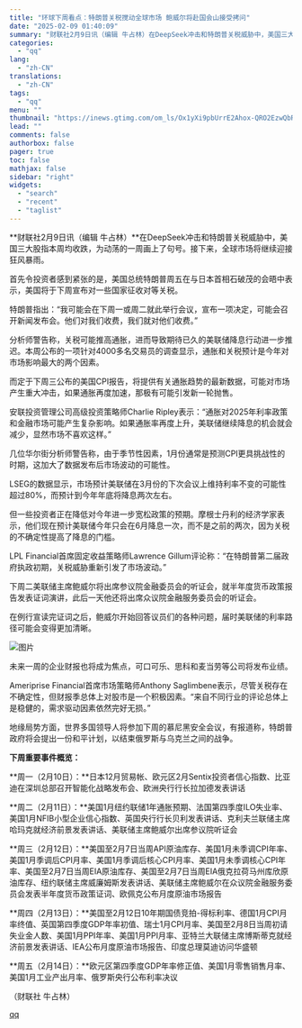 ```yaml
---
title: "环球下周看点：特朗普关税搅动全球市场 鲍威尔将赴国会山接受拷问"
date: "2025-02-09 01:40:09"
summary: "财联社2月9日讯（编辑 牛占林）在DeepSeek冲击和特朗普关税威胁中，美国三大股指本周均收跌，为..."
categories:
  - "qq"
lang:
  - "zh-CN"
translations:
  - "zh-CN"
tags:
  - "qq"
menu: ""
thumbnail: "https://inews.gtimg.com/om_ls/Ox1yXi9pbUrrE2Ahox-QRO2EzwQbR_OIrrJAv37pDwjUQAA_640360/0"
lead: ""
comments: false
authorbox: false
pager: true
toc: false
mathjax: false
sidebar: "right"
widgets:
  - "search"
  - "recent"
  - "taglist"
---
```


**财联社2月9日讯（编辑 牛占林）**在DeepSeek冲击和特朗普关税威胁中，美国三大股指本周均收跌，为动荡的一周画上了句号。接下来，全球市场将继续迎接狂风暴雨。

首先令投资者感到紧张的是，美国总统特朗普周五在与日本首相石破茂的会晤中表示，美国将于下周宣布对一些国家征收对等关税。

特朗普指出：“我可能会在下周一或周二就此举行会议，宣布一项决定，可能会召开新闻发布会。他们对我们收费，我们就对他们收费。”

分析师警告称，关税可能推高通胀，进而导致期待已久的美联储降息行动进一步推迟。本周公布的一项针对4000多名交易员的调查显示，通胀和关税预计是今年对市场影响最大的两个因素。

而定于下周三公布的美国CPI报告，将提供有关通胀趋势的最新数据，可能对市场产生重大冲击，如果通胀再度加速，那极有可能引发新一轮抛售。

安联投资管理公司高级投资策略师Charlie Ripley表示：“通胀对2025年利率政策和金融市场可能产生复杂影响。如果通胀率再度上升，美联储继续降息的机会就会减少，显然市场不喜欢这样。”

几位华尔街分析师警告称，由于季节性因素，1月份通常是预测CPI更具挑战性的时期，这加大了数据发布后市场波动的可能性。

LSEG的数据显示，市场预计美联储在3月份的下次会议上维持利率不变的可能性超过80%，而预计到今年年底将降息两次左右。

但一些投资者正在降低对今年进一步宽松政策的预期。摩根士丹利的经济学家表示，他们现在预计美联储今年只会在6月降息一次，而不是之前的两次，因为关税的不确定性提高了降息的门槛。

LPL Financial首席固定收益策略师Lawrence Gillum评论称：“在特朗普第二届政府执政初期，关税威胁重新引发了市场波动。”

下周二美联储主席鲍威尔将出席参议院金融委员会的听证会，就半年度货币政策报告发表证词演讲，此后一天他还将出席众议院金融服务委员会的听证会。

在例行宣读完证词之后，鲍威尔开始回答议员们的各种问题，届时美联储的利率路径可能会变得更加清晰。

![图片](https://inews.gtimg.com/om_bt/OInRKgaY6xmyiipbWMK0YiCoqf9joWxX8m6H3Y9EZ8-pIAA/641)

未来一周的企业财报也将成为焦点，可口可乐、思科和麦当劳等公司将发布业绩。

Ameriprise Financial首席市场策略师Anthony Saglimbene表示，尽管关税存在不确定性，但财报季总体上对股市是一个积极因素。“来自不同行业的评论总体上是稳健的，需求驱动因素依然完好无损。”

地缘局势方面，世界多国领导人将参加下周的慕尼黑安全会议，有报道称，特朗普政府将会提出一份和平计划，以结束俄罗斯与乌克兰之间的战争。

**下周重要事件概览：**

**周一（2月10日）：**日本12月贸易帐、欧元区2月Sentix投资者信心指数、比亚迪在深圳总部召开智能化战略发布会、欧洲央行行长拉加德发表讲话

**周二（2月11日）：**美国1月纽约联储1年通胀预期、法国第四季度ILO失业率、美国1月NFIB小型企业信心指数、英国央行行长贝利发表讲话、克利夫兰联储主席哈玛克就经济前景发表讲话、美联储主席鲍威尔出席参议院听证会

**周三（2月12日）：**美国至2月7日当周API原油库存、美国1月未季调CPI年率、美国1月季调后CPI月率、美国1月季调后核心CPI月率、美国1月未季调核心CPI年率、美国至2月7日当周EIA原油库存、美国至2月7日当周EIA俄克拉荷马州库欣原油库存、纽约联储主席威廉姆斯发表讲话、美联储主席鲍威尔在众议院金融服务委员会发表半年度货币政策证词、欧佩克公布月度原油市场报告

**周四（2月13日）：**美国至2月12日10年期国债竞拍-得标利率、德国1月CPI月率终值、英国第四季度GDP年率初值、瑞士1月CPI月率、美国至2月8日当周初请失业金人数、美国1月PPI年率、美国1月PPI月率、亚特兰大联储主席博斯蒂克就经济前景发表讲话、IEA公布月度原油市场报告、印度总理莫迪访问华盛顿

**周五（2月14日）：**欧元区第四季度GDP年率修正值、美国1月零售销售月率、美国1月工业产出月率、俄罗斯央行公布利率决议

（财联社 牛占林）

[qq](https://new.qq.com/rain/a/20250209A00OAF00)
